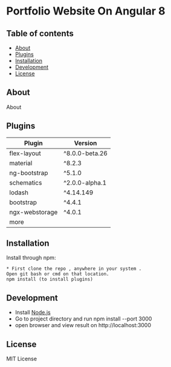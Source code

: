 # Portfolio Website On Angular 8

## Table of contents

- [About](#about)
- [Plugins](#plugins)
- [Installation](#installation)
- [Development](#development)
- [License](#license)

## About

About

## Plugins

| Plugin | Version |
| --- | --- |
| flex-layout | ^8.0.0-beta.26 |
| material | ^8.2.3 |
| ng-bootstrap | ^5.1.0 |
| schematics | ^2.0.0-alpha.1 |
| lodash | ^4.14.149 |
| bootstrap | ^4.4.1 |
| ngx-webstorage | ^4.0.1 |
| more |  |

## Installation

Install through npm:
```
* First clone the repo , anywhere in your system .
Open git bash or cmd on that location.
npm install (to install plugins)
```

## Development

* Install [Node.js](http://nodejs.org/)
* Go to project directory and run npm install --port 3000
* open browser and view result on http://localhost:3000

## License

MIT
License
